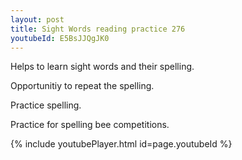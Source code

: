 ```yaml
---
layout: post
title: Sight Words reading practice 276
youtubeId: E5BsJJQgJK0
---
```

 
 
Helps to learn sight words and their spelling.

Opportunitiy to repeat the spelling. 

Practice spelling. 
 
Practice for spelling bee competitions. 
 
{% include youtubePlayer.html id=page.youtubeId %}
 
 
